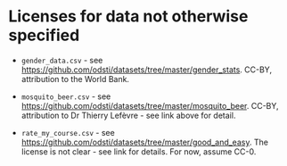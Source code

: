 # Licenses for data not otherwise specified

* `gender_data.csv` - see
  <https://github.com/odsti/datasets/tree/master/gender_stats>.
   CC-BY, attribution to the World Bank.

* `mosquito_beer.csv` - see
  <https://github.com/odsti/datasets/tree/master/mosquito_beer>.
   CC-BY, attribution to Dr Thierry Lefèvre - see link above for detail.

* `rate_my_course.csv` - see
  <https://github.com/odsti/datasets/tree/master/good_and_easy>.
   The license is not clear - see link for details.  For now, assume CC-0.

